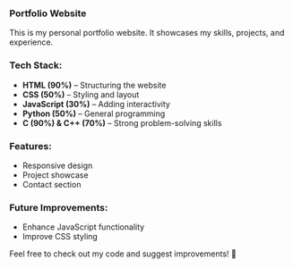 ### **Portfolio Website**  

This is my personal portfolio website. It showcases my skills, projects, and experience.  

### **Tech Stack:**  
- **HTML (90%)** – Structuring the website  
- **CSS (50%)** – Styling and layout  
- **JavaScript (30%)** – Adding interactivity  
- **Python (50%)** – General programming  
- **C (90%) & C++ (70%)** – Strong problem-solving skills  

### **Features:**  
- Responsive design  
- Project showcase  
- Contact section  

### **Future Improvements:**  
- Enhance JavaScript functionality  
- Improve CSS styling  

Feel free to check out my code and suggest improvements! 🚀

